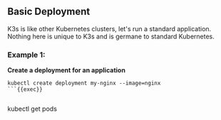 ## Basic Deployment

K3s is like  other Kubernetes clusters, let's run a standard application. Nothing here is unique to K3s and is germane to standard Kubernetes.


### Example 1: 

**Create a deployment for an application**
```
kubectl create deployment my-nginx --image=nginx
```{{exec}}


```
kubectl get pods
```{{exec}}

